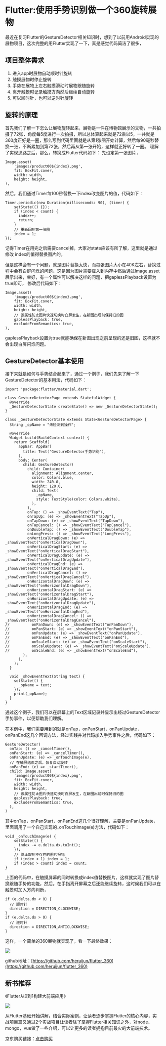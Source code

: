 # Flutter:使用手势识别做一个360旋转展物

最近在复习Flutter的GestureDetector相关知识时，想到了以前用Android实现的展物项目，这次完整的用Flutter实现了一下，真是感觉代码简洁了很多，

## 项目整体需求
1. 进入app时展物自动顺时针旋转
2. 触摸展物时停止旋转
3. 手势在展物上左右触摸滑动时展物跟随旋转
4. 离开触摸时记录触摸方向然后继续自动旋转
5. 可以顺时针，也可以逆时针旋转

## 旋转的原理
首先我们了解一下怎么让展物旋转起来，展物是一件在博物馆展示的文物，一共拍摄了72张，角度每5度进行一次拍摄，所以总体算起来就是72乘以5，一共就是360度正好是一圈，那么写到代码里面就是从第1张图开始计算，然后每90毫秒替换一张，不断累加到第72张，然后再从第一张开始，这样就正好转了一圈。
理解了实现思路之后，那么，转换成Flutter代码如下：
先设定第一张图片，
```
Image.asset(
    'images/product00${index}.png',
    fit: BoxFit.cover,
    width: width,
    height: height,
),
```

然后，我们通过Timer每100秒替换一下index改变图片的值，代码如下：
```
Timer.periodic(new Duration(milliseconds: 90), (timer) {
    setState(() {});
    if (index < count) {
      index++;
      return;
    }
    // 重新回到第一张图
    index = 1;
});
```
记得Timer在用完之后需要cancel掉，大家对state应该有所了解，这里就是通过修改
index的值得替换图片的。

但是这样会有一个问题，就是图片替换太快，而每张图片大小在40K左右，替换过程中会有白屏闪烁的问题，这是因为图片需要载入到内存中然后通过Image.asset展示出来，幸好，有一个属性可以解决这样的问题，把gaplessPlayback设置为true即可， 修改后代码如下：
```
Image.asset(
    'images/product00${index}.png',
    fit: BoxFit.cover,
    width: width,
    height: height,
    // 该属性防止图片快速切换时白屏发生，在新图出现前保持旧的图
    gaplessPlayback: true,
    excludeFromSemantics: true,
),
```

gaplessPlayback设置为true就能确保在新图出现之前呈现的还是旧图，这样就不会出现白屏闪烁问题。

## GestureDetector基本使用
接下来就是如何与手势结合起来了，通过一个例子，我们先来了解一下GestureDetector的基本用法，代码如下：
```
import 'package:flutter/material.dart';

class GestureDetectorPage extends StatefulWidget {
  @override
  _GestureDetectorState createState() => new _GestureDetectorState();
}

class _GestureDetectorState extends State<GestureDetectorPage> {
  String _opName = "未检测到操作";

  @override
  Widget build(BuildContext context) {
    return Scaffold(
      appBar: AppBar(
        title: Text("GestureDetector手势识别"),
      ),
      body: Center(
        child: GestureDetector(
          child: Container(
            alignment: Alignment.center,
            color: Colors.blue,
            width: 240.0,
            height: 120.0,
            child: Text(
              _opName,
              style: TextStyle(color: Colors.white),
            ),
          ),
          onTap: () => _showEventText("Tap"),
          onTapUp: (e) => _showEventText("TapUp"),
          onTapDown: (e) => _showEventText("TapDown"),
          onTapCancel: () => _showEventText("TapCancel"),
          onDoubleTap: () => _showEventText("DoubleTap"),
          onLongPress: () => _showEventText("LongPress"),
          onVerticalDragDown: (e) => _showEventText("onVerticalDragDown"),
          onVerticalDragStart: (e) => _showEventText("onVerticalDragStart"),
          onVerticalDragUpdate: (e) => _showEventText("onVerticalDragUpdate"),
          onVerticalDragEnd: (e) => _showEventText("onVerticalDragEnd"),
          onVerticalDragCancel: () => _showEventText("onVerticalDragCancel"),
          onHorizontalDragDown: (e) => _showEventText("onHorizontalDragDown"),
          onHorizontalDragStart: (e) => _showEventText("onHorizontalDragStart"),
          onHorizontalDragUpdate: (e) => _showEventText("onHorizontalDragUpdate"),
          onHorizontalDragEnd: (e) => _showEventText("onHorizontalDragEnd"),
          onHorizontalDragCancel: () => _showEventText("onHorizontalDragCancel"),
//          onPanDown: (e) => _showEventText("onPanDown"),
//          onPanStart: (e) => _showEventText("onPanStart"),
//          onPanUpdate: (e) => _showEventText("onPanUpdate"),
//          onPanEnd: (e) => _showEventText("onPanEnd"),
//          onScaleStart: (e) => _showEventText("onScaleStart"),
//          onScaleUpdate: (e) => _showEventText("onScaleUpdate"),
//          onScaleEnd: (e) => _showEventText("onScaleEnd"),
        ),
      ),
    );
  }

  void _showEventText(String text) {
    setState(() {
      _opName = text;
    });
    print(_opName);
  }
}
```

通过这个例子，我们可以在屏幕上的Text区域记录并显示出经过GestureDetector手势事件，以便帮助我们理解。

在本例中，我们需要用到的就是onTap，onPanStart，onPanUpdate，onPanEnd这几个回调方法，经过实践并对代码加入手势事件之后，代码如下：
```
GestureDetector(
  onTap: () => _cancelTimer(),
  onPanStart: (e) => _cancelTimer(),
  onPanUpdate: (e) => _onTouchImage(e),
  // 在触屏结束之后，恢复自动旋转
  onPanEnd: (e) => _startTimer(),
  child: Image.asset(
    'images/product00${index}.png',
    fit: BoxFit.cover,
    width: width,
    height: height,
    // 该属性防止图片快速切换时白屏发生，在新图出前时保持旧的图
    gaplessPlayback: true,
    excludeFromSemantics: true,
  ),
)
```

其中onTap，onPanStart，onPanEnd这几个很好理解，主要是onPanUpdate，里面调用了一个自己实现的_onTouchImage(e)方法，代码如下：
```
void _onTouchImage(e) {
    setState(() {
      index -= e.delta.dx.toInt();
    });
    // 防止取到不存在的图片报错
    if (index < 1) index = 1;
    if (index > count) index = count;
}
```

上面的代码中，在触摸屏幕的同时转换成index值替换图片，这样就实现了图片替换跟随手势的功能，然后，在手指离开屏幕之后还能继续旋转，这时候我们可以在触摸时加入方向判断，
```
if (e.delta.dx < 0) {
  // 顺时针
  direction = DIRECTION_CLOCKWISE;
}
if (e.delta.dx > 0) {
  // 逆时针
  direction = DIRECTION_ANTICLOCKWISE;
}
```

这样，一个简单的360展物就实现了，看一下最终效果：

![](https://raw.githubusercontent.com/heruijun/chahu/master/wu.gif)

github地址：[https://github.com/heruijun/flutter_360](https://github.com/heruijun/flutter_360)

## 新书推荐
《Flutter从0到1构建大前端应用》

![](https://img14.360buyimg.com/n1/jfs/t1/55763/28/4089/173115/5d1d7041E7d6bc656/d681b55e89bac6f6.jpg)

从Flutter基础开始讲解，结合实际案例，让读者逐步掌握Flutter的核心内容，实战项目篇又通过2个实战项目让读者除了掌握Flutter相关知识之外，对node、mongo，vue做了一些介绍，可以让更多的读者拥抱目前最火的大前端技术。

京东购买链接：[点击购买](https://item.jd.com/12546599.html)